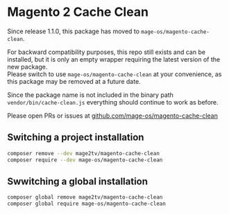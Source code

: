 # Magento 2 Cache Clean

Since release 1.1.0, this package has moved to `mage-os/magento-cache-clean`.  

For backward compatibility purposes, this repo still exists and can be installed, but it is only an empty wrapper requiring the latest version of the new package.  
Please switch to use `mage-os/magento-cache-clean` at your convenience, as this package may be removed at a future date.

Since the package name is not included in the binary path `vendor/bin/cache-clean.js` everything should continue to work as before.

Please open PRs or issues at [github.com/mage-os/magento-cache-clean](https://github.com/mage-os/magento-cache-clean)

## Switching a project installation

```sh
composer remove --dev mage2tv/magento-cache-clean
composer require --dev mage-os/magento-cache-clean
```

## Swwitching a global installation

```sh
composer global remove mage2tv/magento-cache-clean
composer global require mage-os/magento-cache-clean
```

